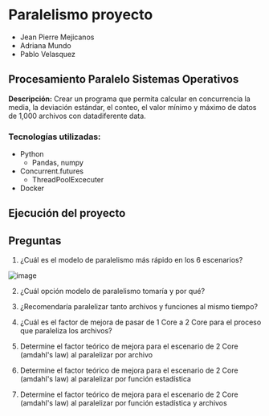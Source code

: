 # Paralelismo proyecto

- Jean Pierre Mejicanos
- Adriana Mundo
- Pablo Velasquez

## Procesamiento Paralelo Sistemas Operativos


**Descripción:** 
Crear un programa que permita calcular en concurrencia la media, la deviación estándar, el conteo, el valor mínimo y máximo de datos de 1,000 archivos con datadiferente data.




### Tecnologías utilizadas:
- Python
    - Pandas, numpy
- Concurrent.futures
    - ThreadPoolExcecuter
- Docker

## Ejecución del proyecto

## Preguntas
1. ¿Cuál es el modelo de paralelismo más rápido en los 6 escenarios?

![image](https://user-images.githubusercontent.com/48104764/165198749-78eccdfd-48b4-4756-b135-496a371b7b56.png)						

2. ¿Cuál opción modelo de paralelismo tomaría y por qué?
							

3. ¿Recomendaría paralelizar tanto archivos y funciones al mismo tiempo?							

4. ¿Cuál es el factor de mejora de pasar de 1 Core a 2 Core para el proceso que paraleliza los archivos?							

5. Determine el factor teórico de mejora para el escenario de 2 Core (amdahl's law) al paralelizar por archivo							

6. Determine el factor teórico de mejora para el escenario de 2 Core (amdahl's law) al paralelizar por función estadística							

7. Determine el factor teórico de mejora para el escenario de 2 Core (amdahl's law) al paralelizar por función estadística y archivos								











